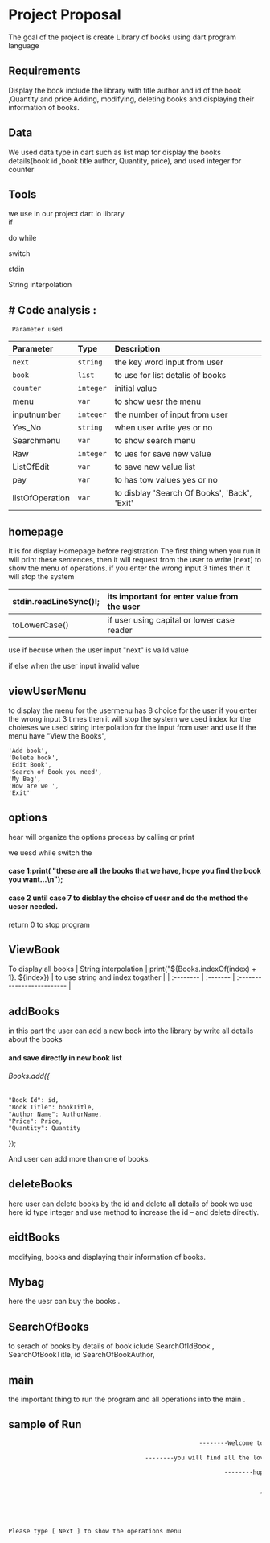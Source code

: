 
# Project Proposal

The goal of the project is create Library of books using dart program language

## Requirements

 Display the book include the library with title author and id of the book ,Quantity and price
Adding, modifying, deleting books and displaying their information of books. 
## Data
We used data type in dart such as list map for display the books details(book id ,book title 
author, Quantity, price), and used integer  for counter  
## Tools
we use in our project 
dart  io library  
if

do while 

switch

stdin 

String interpolation




## # Code analysis :


#### 

```http
 Parameter used
```

| Parameter | Type     | Description                |
| :-------- | :------- | :------------------------- |
| `next` | `string` | the key word input from user|
| `book` | `list` | to use for list detalis of books|
| `counter` | `integer` |  initial  value |
| menu| `var ` | to show uesr the menu|
| inputnumber  | `integer` | the number of input from user|
| Yes_No| `string` | when user write yes or no|
| Searchmenu| `var` | to show search menu|
| Raw | `integer` | to ues for save new value
| ListOfEdit| `var` | to  save new value list
|  pay | `var` | to has tow values yes or no 
 |  listOfOperation | `var` | to disblay 'Search Of Books', 'Back', 'Exit' 




## homepage
It  is for display Homepage before registration
The first thing when you run it will print these sentences,
then it will request from the user to write [next] to show the menu of operations.
if you enter the wrong input 3 times then it will stop the system

| stdin.readLineSync()!;  | its important for enter  value from the user      |                 |
| :-------- | :------- | :------------------------- |
| toLowerCase()   | if user using capital or lower case reader     |                 |

use if becuse when the user input "next" is vaild  value  

if else when the user input invalid value


## viewUserMenu
to display the menu for the usermenu has 8 choice for the user
if you enter the wrong input 3 times then it will stop the system
we used index for the choieses
we used string interpolation 
for the input from user 
and use if 
the menu have "View the Books", 
   
    'Add book', 
    'Delete book', 
    'Edit Book',
    'Search of Book you need', 
    'My Bag', 
    'How are we ', 
    'Exit' 
 


## options
hear will organize the options process by calling or print

we uesd  while switch the 

####   case 1:print(   "these are all the books that we have, hope you find the book you want...\n");
#### case 2 until case 7 to disblay the choise of uesr and do the method the ueser needed.
 return 0 to stop program

## ViewBook
To display all books 
| String interpolation     |   print("${Books.indexOf(index) + 1}. ${index}) | to use string and index   togather             |
| :-------- | :------- | :------------------------- |





## addBooks
in this part the user can add a new book into the library by write all details about the books
#### and save directly in new book list  
###### Books.add({
    "Book Id": id,
    "Book Title": bookTitle,
    "Author Name": AuthorName,
    "Price": Price,
    "Quantity": Quantity
  });

And user can add more than one of books.


## deleteBooks 
here user can delete books by the id and delete all details of book 
we use here id type integer and use method to increase the id – and delete directly. 

## eidtBooks
modifying, books and displaying their information of books.


## Mybag
here the uesr can buy the books .



## SearchOfBooks

to serach of books by details of book
iclude SearchOfIdBook ,
SearchOfBookTitle,
id SearchOfBookAuthor,


## main 
the important thing to run the program
and all operations into the main .


## sample of Run 



```bash
                                                     --------Welcome to Razan & Norah Bookstore--------

                                      --------you will find all the lovely books that you intrested with--------

                                                            --------hope you injoy--------

                                                                       ***   ***
                                                                      ***** *****
                                                                       *********
                                                                         *****
                                                                           *

Please type [ Next ] to show the operations menu
```





